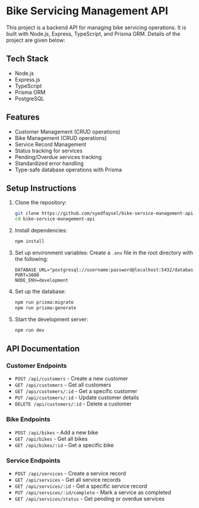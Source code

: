 # Bike Servicing Management API

This project is a backend API for managing bike servicing operations. It is built with Node.js, Express, TypeScript, and Prisma ORM. Details of the project are given below:

## Tech Stack

- Node.js
- Express.js
- TypeScript
- Prisma ORM
- PostgreSQL

## Features

- Customer Management (CRUD operations)
- Bike Management (CRUD operations)
- Service Record Management
- Status tracking for services
- Pending/Overdue services tracking
- Standardized error handling
- Type-safe database operations with Prisma

## Setup Instructions

1. Clone the repository:
   ```bash
   git clone https://github.com/syedfaysel/bike-service-management-api.git
   cd bike-service-management-api
   ```

2. Install dependencies:
   ```bash
   npm install
   ```

3. Set up environment variables:
   Create a `.env` file in the root directory with the following:
   ```
   DATABASE_URL="postgresql://username:password@localhost:5432/database_name"
   PORT=3000
   NODE_ENV=development
   ```

4. Set up the database:
   ```bash
   npm run prisma:migrate
   npm run prisma:generate
   ```

5. Start the development server:
   ```bash
   npm run dev
   ```

## API Documentation

### Customer Endpoints
- `POST /api/customers` - Create a new customer
- `GET /api/customers` - Get all customers
- `GET /api/customers/:id` - Get a specific customer
- `PUT /api/customers/:id` - Update customer details
- `DELETE /api/customers/:id` - Delete a customer

### Bike Endpoints
- `POST /api/bikes` - Add a new bike
- `GET /api/bikes` - Get all bikes
- `GET /api/bikes/:id` - Get a specific bike

### Service Endpoints
- `POST /api/services` - Create a service record
- `GET /api/services` - Get all service records
- `GET /api/services/:id` - Get a specific service record
- `PUT /api/services/:id/complete` - Mark a service as completed
- `GET /api/services/status` - Get pending or overdue services

